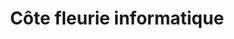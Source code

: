 ---
title: "Côte fleurie informatique"
url: /saint-arnoult/cote-fleurie-informatique/
shop: ordinateur
---